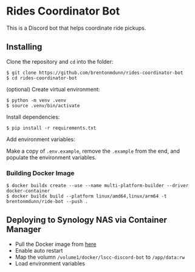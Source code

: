 # Rides Coordinator Bot

This is a Discord bot that helps coordinate ride pickups.


## Installing
Clone the repository and `cd` into the folder:
```
$ git clone https://github.com/brentonmdunn/rides-coordinator-bot
$ cd rides-coordinator-bot
```

(optional) Create virtual environment:
```
$ python -m venv .venv
$ source .venv/bin/activate
```

Install dependencies:
```
$ pip install -r requirements.txt
```

Add environment variables:

Make a copy of `.env.example`, remove the `.example` from the end, and populate the environment variables.

### Building Docker Image 
```
$ docker buildx create --use --name multi-platform-builder --driver docker-container
$ docker buildx build --platform linux/amd64,linux/arm64 -t brentonmdunn/ride-bot --push .
```

## Deploying to Synology NAS via Container Manager

- Pull the Docker image from [here](https://hub.docker.com/r/brentonmdunn/ride-bot)
- Enable auto restart
- Map the volumn `/volume1/docker/lscc-discord-bot` to `/app/data:rw`
- Load environment variables
